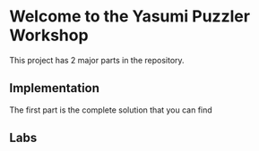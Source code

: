 # Welcome to the Yasumi Puzzler Workshop

This project has 2 major parts in the repository. 

## Implementation

The first part is the complete solution that you can find 

## Labs



